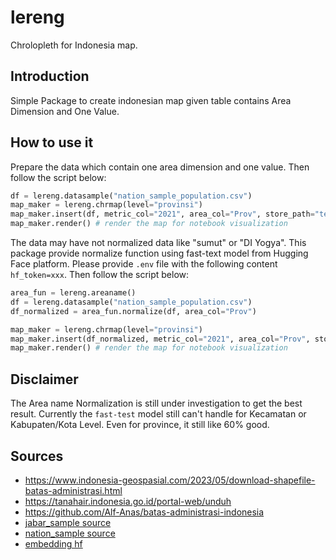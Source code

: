 # lereng
Chrolopleth for Indonesia map.

## Introduction

Simple Package to create indonesian map given table contains Area Dimension and One Value.

## How to use it

Prepare the data which contain one area dimension and one value. Then follow the script below:

```python
df = lereng.datasample("nation_sample_population.csv")
map_maker = lereng.chrmap(level="provinsi")
map_maker.insert(df, metric_col="2021", area_col="Prov", store_path="temp_viz") # The result save on "temp_viz" folder in html
map_maker.render() # render the map for notebook visualization
```

The data may have not normalized data like "sumut" or "DI Yogya". This package provide normalize function using fast-text model from Hugging Face platform. Please provide `.env` file with the following content `hf_token=xxx`. Then follow the script below:

```python
area_fun = lereng.areaname()
df = lereng.datasample("nation_sample_population.csv")
df_normalized = area_fun.normalize(df, area_col="Prov")

map_maker = lereng.chrmap(level="provinsi")
map_maker.insert(df_normalized, metric_col="2021", area_col="Prov", store_path="temp_viz") # The result save on "temp_viz" folder in html
map_maker.render() # render the map for notebook visualization
```

## Disclaimer

The Area name Normalization is still under investigation to get the best result. Currently the `fast-test` model still can't handle for Kecamatan or Kabupaten/Kota Level. Even for province, it still like 60% good.


## Sources

* https://www.indonesia-geospasial.com/2023/05/download-shapefile-batas-administrasi.html
* https://tanahair.indonesia.go.id/portal-web/unduh
* https://github.com/Alf-Anas/batas-administrasi-indonesia
* [jabar_sample source](https://jabar.bps.go.id/id/statistics-table/2/OTE5IzI=/persentase-penduduk-miskin-jawa-barat--maret-2024.html)
* [nation_sample source](https://sultra.bps.go.id/en/statistics-table/1/NDc3OCMx/population-by-province-in-indonesia--thousand---2019--2023.html)
* [embedding hf](https://huggingface.co/blog/getting-started-with-embeddings)
